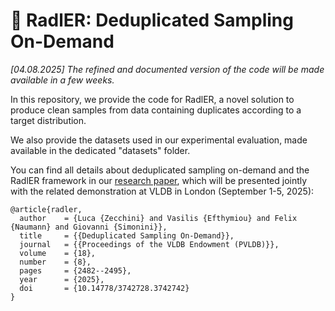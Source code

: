# 🍋 RadlER: Deduplicated Sampling On-Demand

<i>[04.08.2025] The refined and documented version of the code will be made available in a few weeks.</i>

In this repository, we provide the code for RadlER, a novel solution to produce clean samples from data containing duplicates according to a target distribution.

We also provide the datasets used in our experimental evaluation, made available in the dedicated "datasets" folder.

You can find all details about deduplicated sampling on-demand and the RadlER framework in our <a href="https://www.vldb.org/pvldb/vol18/p2482-zecchini.pdf">research paper</a>, which will be presented jointly with the related demonstration at VLDB in London (September 1-5, 2025):

    @article{radler,
      author    = {Luca {Zecchini} and Vasilis {Efthymiou} and Felix {Naumann} and Giovanni {Simonini}},
      title     = {{Deduplicated Sampling On-Demand}},
      journal   = {{Proceedings of the VLDB Endowment (PVLDB)}},
      volume    = {18},
      number    = {8},
      pages     = {2482--2495},
      year      = {2025},
      doi       = {10.14778/3742728.3742742}
    }
